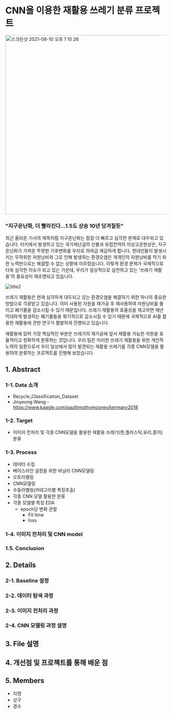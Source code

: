 # CNN을 이용한 재활용 쓰레기 분류 프로젝트 



<img width="560" alt="스크린샷 2021-08-10 오후 1 10 26" src="https://user-images.githubusercontent.com/80455724/128807028-0ac92485-727e-44b6-82bd-d03fa5748e53.png">

### "지구온난화, 더 빨라진다…1.5도 상승 10년 당겨질듯"
최근 올라온 기사의 제목처럼 지구온난화는 점점 더 빠르고 심각한 문제로 대두되고 있습니다. 터키에서 발생하고 있는 국가재난급의 산불과 유럽전역의 이상고온현상은, 지구온난화가 가져온 뚜렷한 기후변화를 우리로 하여금 체감하게 합니다. 현대인들이 발생시키는 무작위한 자원낭비와 그로 인해 발생하는 환경오염은 개개인의 자원낭비를 막기 위한 노력만으로는 해결할 수 없는 상황에 이르렀습니다. 이렇게 환경 문제가 국제적으로 더욱 심각한 이슈가 되고 있는 가운데, 우리가 일상적으로 실천하고 있는 '쓰레기 재활용'의 중요성이 재조명되고 있습니다.

![title2](https://user-images.githubusercontent.com/80030759/128589633-c48a05f4-eae2-4bce-8bfe-f642f77bcbdf.jpeg)

쓰레기 재활용은 현재 심각하게 대두되고 있는 환경오염을 해결하기 위한 하나의 중요한 방법으로 각광받고 있습니다. 이미 사용된 자원을 재가공 후 재사용하여 자원낭비를 줄이고 폐기물을 감소시킬 수 있기 때문입니다. 쓰레기 재활용의 효율성을 재고하면 매년 막대하게 발생하는 폐기물들을 획기적으로 감소시킬 수 있기 때문에 국제적으로 AI를 활용한 재활용에 관한 연구가 활발하게 진행되고 있습니다.

재활용에 있어 가장 핵심적인 부분은 쓰레기의 재가공에 앞서 재활용 가능한 자원을 효율적이고 정확하게 분류하는 것입니다. 우리 팀은 이러한 쓰레기 재활용을 위한 개인적 노력의 일환으로서 우리 일상에서 많이 발견되는 재활용 쓰레기를 각종 CNN모델을 활용하여 분류하는 프로젝트를 진행해 보았습니다.

## 1. Abstract

### 1-1. Data 소개

- Recycle_Classification_Dataset
- Jinyeong Wang - https://www.kaggle.com/paultimothymooney/kermany2018 

### 1-2. Target

- 이미지 전처리 및 각종 CNN모델을 활용한 재활용 쓰레기(캔,플라스틱,유리,종이) 분류

### 1-3. Process
- 데이터 수집
- 베이스라인 설정을 위한 바닐라 CNN모델링
- 오토라벨링
- CNN모델링
- 수동라벨링(카테고리별 특징추출)
- 각종 CNN 모델 활용한 분류
- 각종 모델별 특징 EDA
  - epoch당 변화 관찰
    - Fit time
    - loss 

### 1-4. 이미지 전처리 및 CNN model

### 1.5. Conclusion


## 2. Details


### 2-1. Baseline 설정

### 2-2. 데이터 탐색 과정

### 2-3. 이미지 전처리 과정

### 2-4. CNN 모델링 과정 설명


## 3. File 설명

## 4. 개선점 및 프로젝트를 통해 배운 점

## 5. Members
- 지영
- 상구
- 경수

